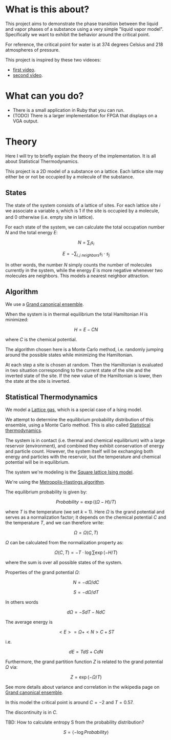 # What is this about?

This project aims to demonstrate the phase transition between the liquid and vapor phases of a substance using a very
simple "liquid vapor model".  Specifically we want to exhibit the behavior around the critical point.

For reference, the critical point for water is at 374 degrees Celsius and 218 atmospheres of pressure.

This project is inspired by these two videoes:
* [first video](https://www.youtube.com/watch?v=itRV2jEtV8Q).
* [second video](https://www.youtube.com/watch?v=yEcysu5xZH0).

# What can you do?

* There is a small application in Ruby that you can run.
* (TODO) There is a larger implementation for FPGA that displays on a VGA output.

# Theory

Here I will try to briefly explain the theory of the implementation. It is all about Statistical Thermodynamics.

This project is a 2D model of a substance on a lattice. Each lattice site may either be or not be occupied by a
molecule of the substance.

## States

The state of the system consists of a lattice of sites.  For each lattice site $i$ we associate a variable $`s_i`$ which is
1 if the site is occupied by a molecule, and 0 otherwise (i.e. empty site in lattice).

For each state of the system, we can calculate the total occupation number $N$ and the total energy $E$:

```math
N = \sum_i s_i
```

```math
E = -\sum_{i,j \,\, neighbors} s_i \cdot s_j
```

In other words, the number $N$ simply counts the number of molecules currently in the system, while the energy $E$ is more
negative whenever two molecules are neighbors. This models a nearest neighbor attraction.

## Algorithm

We use a [Grand canonical ensemble](https://en.wikipedia.org/wiki/Grand_canonical_ensemble).

When the system is in thermal equilibrium the total Hamiltonian $H$ is minimized:

```math
H = E - C N
```

where $C$ is the chemical potential.

The algorithm chosen here is a Monte Carlo method, i.e. randomly jumping around the possible states while minimizing the
Hamiltonian.

At each step a site is chosen at random. Then the Hamiltonian is evaluated in two situation corresponding to the current
state of the site and the inverted state of the site. If the new value of the Hamiltonian is lower, then the state at
the site is inverted.

## Statistical Thermodynamics

We model a [Lattice gas](https://en.wikipedia.org/wiki/Ising_model#Lattice_gas), which is a special case of a Ising
model.

We attempt to determine the equilibrium probability distribution of this ensemble, using a
Monte Carlo method. This is also called [Statistical
thermodynamics](https://en.wikipedia.org/wiki/Statistical_mechanics#Statistical_thermodynamics).

The system is in contact (i.e. thermal and chemical equilibrium) with a large reservoir (environment), and combined they
exhibit conservation of energy and particle count. However, the system itself will be exchanging both energy and
particles with the reservoir, but the temperature and chemical potential will be in equilibrium.

The system we're modeling is the [Square lattice Ising model](https://en.wikipedia.org/wiki/Square_lattice_Ising_model).

We're using the [Metropolis-Hastings algorithm](https://en.wikipedia.org/wiki/Metropolis%E2%80%93Hastings_algorithm).


The equilibrium probability is given by:

```math
Probability = \exp\left((\Omega - H)/T\right)
```

where $T$ is the temperature (we set $k$ = 1). Here $\Omega$ is the grand potential and serves as a normalization factor;
it depends on the chemical potential $C$ and the temperature $T$, and we can therefore write:

```math
\Omega = \Omega(C, T)
```

$\Omega$ can be calculated from the normalization property as:

```math
\Omega(C, T) = -T \cdot \log \sum \exp\left(-H/T\right)
```

where the sum is over all possible states of the system.

Properties of the grand potential $\Omega$:

```math
N = -d\Omega/dC
```
```math
S = -d\Omega/dT
```

In others words

```math
d\Omega = -S dT - N dC
```

The average energy is

```math
<E> = \Omega + <N> C + ST
```

i.e.

```math
dE = T dS + C dN
```

Furthermore, the grand partition function $Z$ is related to the grand potential $\Omega$ via:

```math
Z = \exp\left(-\Omega/T\right)
```

See more details about variance and correlation in the wikipedia page on [Grand canonical
ensemble](https://en.wikipedia.org/wiki/Grand_canonical_ensemble#Grand_potential,_ensemble_averages,_and_exact_differentials).

In this model the critical point is around $C=-2$ and $T=0.57$.

The discontinuity is in $C$.


TBD: How to calculate entropy S from the probability distribution?

```math
S = \left<-\log Probability\right>
```

